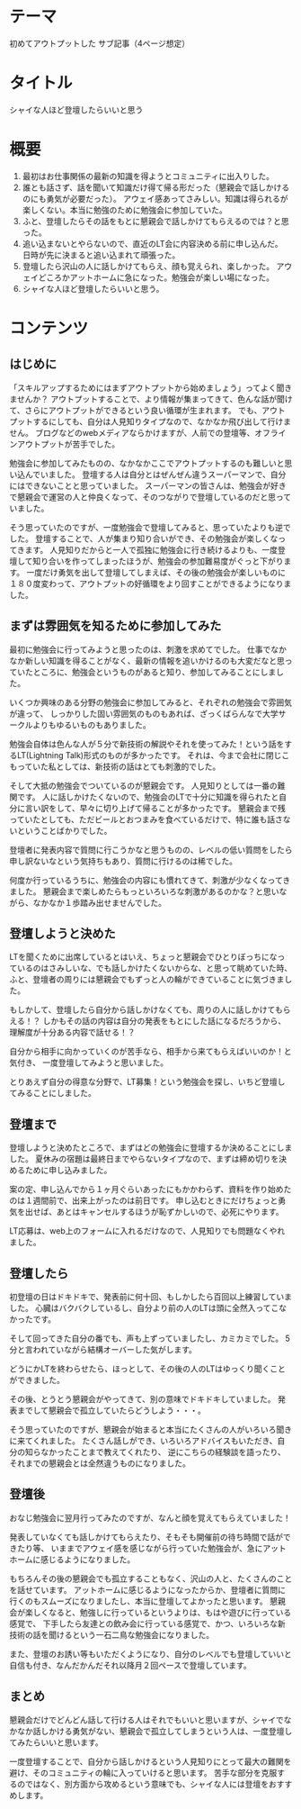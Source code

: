 # テーマ
初めてアウトプットした サブ記事（4ページ想定）

# タイトル
シャイな人ほど登壇したらいいと思う

# 概要
1. 最初はお仕事関係の最新の知識を得ようとコミュニティに出入りした。
2. 誰とも話さず、話を聞いて知識だけ得て帰る形だった（懇親会で話しかけるのにも勇気が必要だった）。
   アウェイ感あってさみしい。知識は得られるが楽しくない。本当に勉強のために勉強会に参加していた。
3. ふと、登壇したらその話をもとに懇親会で話しかけてもらえるのでは？と思った。
4. 追い込まないとやらないので、直近のLT会に内容決める前に申し込んだ。
   日時が先に決まると追い込まれて頑張った。
5. 登壇したら沢山の人に話しかけてもらえ、顔も覚えられ、楽しかった。
   アウェイどころかアットホームに急になった。勉強会が楽しい場になった。
6. シャイな人ほど登壇したらいいと思う。

# コンテンツ


## はじめに
「スキルアップするためにはまずアウトプットから始めましょう」ってよく聞きませんか？
アウトプットすることで、より情報が集まってきて、色んな話が聞けて、さらにアウトプットができるという良い循環が生まれます。
でも、アウトプットするにしても、自分は人見知りタイプなので、なかなか飛び出して行けません。
ブログなどのwebメディアならかけますが、人前での登壇等、オフラインアウトプットが苦手でした。

勉強会に参加してみたものの、なかなかここでアウトプットするのも難しいと思い込んでいました。
登壇する人は自分とはぜんぜん違うスーパーマンで、自分にはできないことと思っていました。
スーパーマンの皆さんは、勉強会が好きで懇親会で運営の人と仲良くなって、そのつながりで登壇しているのだと思っていました。

そう思っていたのですが、一度勉強会で登壇してみると、思っていたよりも逆でした。
登壇することで、人が集まり知り合いができ、その勉強会が楽しくなってきます。
人見知りだからと一人で孤独に勉強会に行き続けるよりも、一度登壇して知り合いを作ってしまったほうが、勉強会の参加難易度がぐっと下がります。
一度だけ勇気を出して登壇してしまえば、その後の勉強会が楽しいものに１８０度変わって、アウトプットの好循環をより回すことができるようになりました。


## まずは雰囲気を知るために参加してみた

最初に勉強会に行ってみようと思ったのは、刺激を求めてでした。
仕事でなかなか新しい知識を得ることがなく、最新の情報を追いかけるのも大変だなと思っていたところに、勉強会というものがあると知り、参加してみることにしました。

いくつか興味のある分野の勉強会に参加してみると、それぞれの勉強会で雰囲気が違って、
しっかりした固い雰囲気のものもあれば、ざっくばらんなで大学サークルよりもゆるいものもありました。

勉強会自体は色んな人が５分で新技術の解説やそれを使ってみた！という話をするLT(Lightning Talk)形式のものが多かったです。
それは、今まで会社に閉じこもっていた私としては、新技術の話はとても刺激的でした。

そして大抵の勉強会でついているのが懇親会です。
人見知りとしては一番の難関です。
人に話しかけたくないので、勉強会のLTで十分に知識を得られたと自分に言い訳をして、早々に切り上げて帰ることが多かったです。
懇親会まで残っていたとしても、ただビールとおつまみを食べているだけで、特に誰も話さないということばかりでした。

登壇者に発表内容で質問に行こうかなと思うものの、レベルの低い質問をしたら申し訳ないなという気持ちもあり、質問に行けるのは稀でした。

何度か行っているうちに、勉強会の内容にも慣れてきて、刺激が少なくなってきました。
懇親会まで楽しめたらもっといろいろな刺激があるのかな？と思いながら、なかなか１歩踏み出せませんでした。


## 登壇しようと決めた

LTを聞くために出席しているとはいえ、ちょっと懇親会でひとりぼっちになっているのはさみしいな、でも話しかけたくないからな、と思って眺めていた時、
ふと、登壇者の周りには懇親会でもずっと人の輪ができていることに気づきました。

もしかして、登壇したら自分から話しかけなくても、周りの人に話しかけてもらえる！？
しかもその話の内容は自分の発表をもとにした話になるだろうから、理解度が十分ある内容で話せる！？

自分から相手に向かっていくのが苦手なら、相手から来てもらえばいいのか！と気付き、
一度登壇してみようと思いました。

とりあえず自分の得意な分野で、LT募集！という勉強会を探し、いちど登壇してみることにしました。

## 登壇まで

登壇しようと決めたところで、まずはどの勉強会に登壇するか決めることにしました。
夏休みの宿題は最終日までやらないタイプなので、まずは締め切りを決めるために申し込みました。

案の定、申し込んでから１ヶ月ぐらいあったにもかかわらず、資料を作り始めたのは１週間前で、出来上がったのは前日です。
申し込むときにだけちょっと勇気を出せば、あとはキャンセルするほうが恥ずかしいので、必死にやります。

LT応募は、web上のフォームに入れるだけなので、人見知りでも問題なくやれました。


## 登壇したら

初登壇の日はドキドキで、発表前に何十回、もしかしたら百回以上練習していました。
心臓はバクバクしているし、自分より前の人のLTは頭に全然入ってこなかったです。

そして回ってきた自分の番でも、声も上ずっていましたし、カミカミでした。
5分と言われていながら結構オーバーした気がします。

どうにかLTを終わらせたら、ほっとして、その後の人のLTはゆっくり聞くことができました。

その後、とうとう懇親会がやってきて、別の意味でドキドキしていました。
発表までして懇親会で孤立していたらどうしよう・・・。

そう思っていたのですが、懇親会が始まると本当にたくさんの人がいろいろ聞きに来てくれました。
たくさん話しができ、いろいろアドバイスもいただき、自分の知らなかったことまで教えてくれたり、
逆にこちらの経験談を語ったり、それまでの懇親会とは全然違うものになりました。


## 登壇後

おなじ勉強会に翌月行ってみたのですが、なんと顔を覚えてもらえていました！

発表していなくても話しかけてもらえたり、そもそも開催前の待ち時間で話ができたり等、
いままでアウェイ感を感じながら行っていた勉強会が、急にアットホームに感じるようになりました。

もちろんその後の懇親会でも孤立することもなく、沢山の人と、たくさんのことを話せています。
アットホームに感じるようになったからか、登壇者に質問に行くのもスムーズになりましたし、本当に登壇してよかったと思います。
懇親会が楽しくなると、勉強しに行っているというよりは、もはや遊びに行っている感覚で、
下手したら友達との飲み会に行っている感覚で、かつ、いろいろな新技術の話を聞けるという一石二鳥な勉強会になりました。

また、登壇のお誘い等もいただくようになり、自分のレベルでも登壇していいと自信も付き、なんだかんだそれ以降月２回ペースで登壇しています。

## まとめ

懇親会だけでどんどん話して行ける人はそれでもいいと思いますが、シャイでなかなか話しかける勇気がない、懇親会で孤立してしまうという人は、一度登壇してみたらいいと思います。

一度登壇することで、自分から話しかけるという人見知りにとって最大の難関を避け、そのコミュニティの輪に入っていけると思います。
苦手な部分を克服するのではなく、別方面から攻めるという意味でも、シャイな人には登壇をおすすめします。
   

